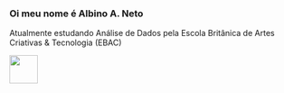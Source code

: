 ### Oi meu nome é Albino A. Neto
Atualmente estudando Análise de Dados pela Escola Britânica de Artes Criativas & Tecnologia (EBAC)
<div style="display: inline">
  <img Width='50' height='50' src="https://cdn.jsdelivr.net/gh/devicons/devicon@latest/icons/trêsdsmax/trêsdsmax-original.svg" />
</div>





